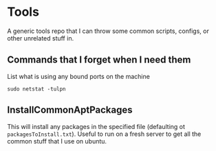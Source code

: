 # Tools

A generic tools repo that I can throw some common scripts, configs, or other unrelated stuff in. 

## Commands that I forget when I need them 

List what is using any bound ports on the machine
```
sudo netstat -tulpn
```

## InstallCommonAptPackages

This will install any packages in the specified file (defaulting ot `packagesToInstall.txt`). Useful to run
on a fresh server to get all the common stuff that I use on ubuntu.